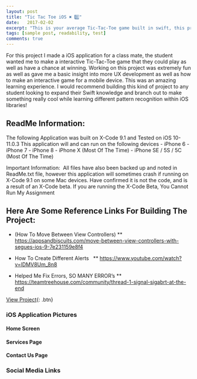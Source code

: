 ```yaml
---
layout: post
title: "Tic Tac Toe iOS ✖️ 0️⃣"
date:   2017-02-02
excerpt: "This is your average Tic-Tac-Toe game built in swift, this project was built as part of a in class for a mobile development course. I found this to be a great learning experience on patterns and how to get Swift code to recognize them"
tags: [sample post, readability, test]
comments: true
---
```


For this project I made a iOS application for a class mate, the student wanted me to make a interactive Tic-Tac-Toe game that they could play as well as have a chance at winning. Working on this project was extremely fun as well as gave me a basic insight into more UX development as well as how to make an interactive game for a mobile device. This was an amazing learning experience. I would recommend building this kind of project to any student looking to expand their Swift knowledge and branch out to make something really cool while learning different pattern recognition within iOS libraries!

## ReadMe Information:

The following Application was built on X-Code 9.1 and Tested on iOS 10-11.0.3
This application will and can run on the following devices
	- iPhone 6
	- iPhone 7
	- iPhone 8
	- iPhone X (Most Of The Time)
	- iPhone SE / 5S / 5C (Most Of The Time)

Important Information: 
All files have also been backed up and noted in ReadMe.txt file, however this application will sometimes crash if running on X-Code 9.1 on some Mac devices. Have confirmed it is not the code, and is a result of an X-Code beta. If you are running the X-Code Beta, You Cannot Run My Assignment

## Here Are Some Reference Links For Building The Project:

* (How To Move Between View Controllers)
** https://appsandbiscuits.com/move-between-view-controllers-with-segues-ios-9-7e231159e8f4

* How To Create Different Alerts
  ** https://www.youtube.com/watch?v=lDMV8Um_8n8

* Helped Me Fix Errors, SO MANY ERROR’s
** https://teamtreehouse.com/community/thread-1-signal-sigabrt-at-the-end 

[View Project](https://github.com/ImranJuma/TicTacToeiOS){: .btn}

### iOS Application Pictures

#### Home Screen

#### Services Page

#### Contact Us Page

### Social Media Links

